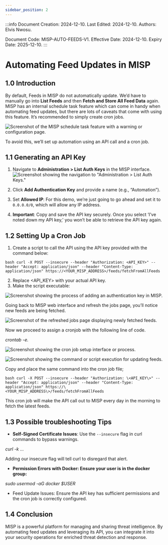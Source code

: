```yaml
---
sidebar_position: 2
---
```


:::info
Document Creation: 2024-12-10. Last Edited: 2024-12-10. Authors: Elvis Nwosu.

Document Code: MISP-AUTO-FEEDS-V1. Effective Date: 2024-12-10. Expiry Date: 2025-12-10.
:::



# Automating Feed Updates in MISP

## 1.0 Introduction
By default, Feeds in MISP do not automatically update. We’d have to manually go into **List Feeds** and then **Fetch and Store All Feed Data** again.  
MISP has an internal schedule task feature which can come in handy when automating feed updates, but there are lots of caveats that come with using this feature. It’s recommended to simply create cron jobs.

![Screenshot of the MISP schedule task feature with a warning or configuration page.](./img/misp_schedule_task_warning.png)


To avoid this, we’ll set up automation using an API call and a cron job.

## 1.1 Generating an API Key
1. Navigate to **Administration > List Auth Keys** in the MISP interface.  
   ![Screenshot showing the navigation to "Administration > List Auth Keys."](./img/auth_keys_navigation.png)


2. Click **Add Authentication Key** and provide a name (e.g., “Automation”).
3. Set **Allowed IP**: For this demo, we’re just going to go ahead and set it to `0.0.0.0/0`, which will allow any IP address.
4. **Important**: Copy and save the API key securely. Once you select ‘I’ve noted down my API key,’ you won’t be able to retrieve the API key again. 


## 1.2 Setting Up a Cron Job


1.  Create a script to call the API using the API key provided with the command below:

```bash curl -X POST --insecure --header "Authorization: <API_KEY>" --header "Accept: application/json" --header "Content-Type: application/json" https://<YOUR_MISP_ADDRESS>/feeds/fetchFromAllFeeds```


2.  Replace \<API_KEY\> with your actual API key.
3.  Make the script executable:

   ![Screenshot showing the process of adding an authentication key in MISP.](./img/add_auth_key.png)


Going back to MISP web interface and refresh the jobs page, you’ll notice new feeds are being fetched.

![Screenshot of the refreshed jobs page displaying newly fetched feeds.](./img/jobs_page_refresh.png)

Now we proceed to assign a cronjob with the following line of code.

_crontab -e._

![Screenshot showing the cron job setup interface or process.](./img/cron_job_setup.png)


![Screenshot showing the command or script execution for updating feeds.](./img/feed_update_script.png)

Copy and place the same command into the cron job file;

```bash curl -X POST --insecure --header "Authorization: \<API_KEY\>" --header "Accept: application/json" --header "Content-Type: application/json" https://\<YOUR_MISP_ADDRESS\>/feeds/fetchFromAllFeeds```

This cron job will make the API call out to MISP every day in the morning to fetch the latest feeds.

## 1.3 Possible troubleshooting Tips

- **Self-Signed Certificate Issues**: Use the `--insecure` flag in curl commands to bypass warnings.


_curl -k ..._

Adding our insecure flag will tell curl to disregard that alert.

-   **Permission Errors with Docker: Ensure your user is in the docker group:**

_sudo usermod -aG docker $USER_

-   Feed Update Issues: Ensure the API key has sufficient permissions and the cron job is correctly configured.
## 1.4 Conclusion

MISP is a powerful platform for managing and sharing threat intelligence. By automating feed updates and leveraging its API, you can integrate it into your security operations for enriched threat detection and response.
